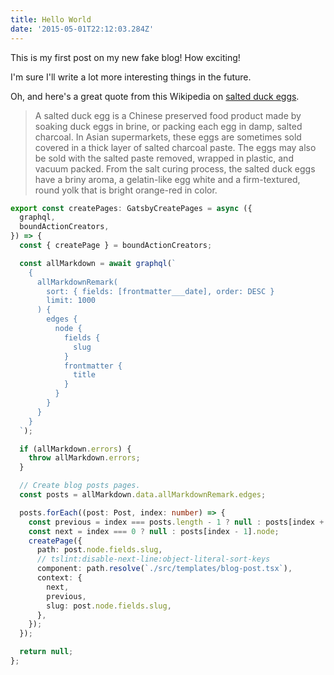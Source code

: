 ```yaml
---
title: Hello World
date: '2015-05-01T22:12:03.284Z'
---
```


This is my first post on my new fake blog! How exciting!

I'm sure I'll write a lot more interesting things in the future.

Oh, and here's a great quote from this Wikipedia on
[salted duck eggs](http://en.wikipedia.org/wiki/Salted_duck_egg).

> A salted duck egg is a Chinese preserved food product made by soaking duck
> eggs in brine, or packing each egg in damp, salted charcoal. In Asian
> supermarkets, these eggs are sometimes sold covered in a thick layer of salted
> charcoal paste. The eggs may also be sold with the salted paste removed,
> wrapped in plastic, and vacuum packed. From the salt curing process, the
> salted duck eggs have a briny aroma, a gelatin-like egg white and a
> firm-textured, round yolk that is bright orange-red in color.

```ts
export const createPages: GatsbyCreatePages = async ({
  graphql,
  boundActionCreators,
}) => {
  const { createPage } = boundActionCreators;

  const allMarkdown = await graphql(`
    {
      allMarkdownRemark(
        sort: { fields: [frontmatter___date], order: DESC }
        limit: 1000
      ) {
        edges {
          node {
            fields {
              slug
            }
            frontmatter {
              title
            }
          }
        }
      }
    }
  `);

  if (allMarkdown.errors) {
    throw allMarkdown.errors;
  }

  // Create blog posts pages.
  const posts = allMarkdown.data.allMarkdownRemark.edges;

  posts.forEach((post: Post, index: number) => {
    const previous = index === posts.length - 1 ? null : posts[index + 1].node;
    const next = index === 0 ? null : posts[index - 1].node;
    createPage({
      path: post.node.fields.slug,
      // tslint:disable-next-line:object-literal-sort-keys
      component: path.resolve(`./src/templates/blog-post.tsx`),
      context: {
        next,
        previous,
        slug: post.node.fields.slug,
      },
    });
  });

  return null;
};
```
